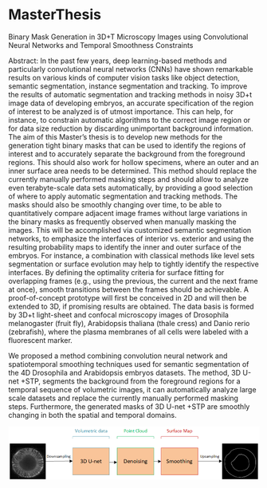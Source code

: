 # MasterThesis
Binary Mask Generation in 3D+T Microscopy Images using Convolutional Neural Networks and Temporal Smoothness Constraints

Abstract:
In the past few years, deep learning-based methods and particularly convolutional neural networks (CNNs) have shown remarkable results on various kinds of computer vision tasks like object detection, semantic segmentation, instance segmentation and tracking. To improve the results of automatic segmentation and tracking methods in noisy 3D+t image data of developing embryos, an accurate specification of the region of interest to be analyzed is of utmost importance. This can help, for instance, to constrain automatic algorithms to the correct image region or for data size reduction by discarding unimportant background information. The aim of this Master’s thesis is to develop new methods for the generation tight binary masks that can be used to identify the regions of interest and to accurately separate the background from the foreground regions. This should also work for hollow specimens, where an outer and an inner surface area needs to be determined. This method should replace the currently manually performed masking steps and should allow to analyze even terabyte-scale data sets automatically, by providing a good selection of where to apply automatic segmentation and tracking methods. The masks should also be smoothly changing over time, to be able to quantitatively compare adjacent image frames without large variations in the binary masks as frequently observed when manually masking the images. This will be accomplished via customized semantic segmentation networks, to emphasize the interfaces of interior vs. exterior and using the resulting probability maps to identify the inner and outer surface of the embryos. For instance, a combination with classical methods like level sets segmentation or surface evolution may help to tightly identify the respective interfaces. By defining the optimality criteria for surface fitting for overlapping frames (e.g., using the previous, the current and the next frame at once), smooth transitions between the frames should be achievable. A proof-of-concept prototype will first be conceived in 2D and will then be extended to 3D, if promising results are obtained. The data basis is formed by 3D+t light-sheet and confocal microscopy images of Drosophila melanogaster (fruit fly), Arabidopsis thaliana (thale cress) and Danio rerio (zebrafish), where the plasma membranes of all cells were labeled with a fluorescent marker.

We proposed a method combining convolution neural network and spatiotemporal smoothing techniques used for semantic segmentation of the 4D Drosophila and Arabidopsis embryos datasets. The method, 3D U-net +STP, segments the background from the foreground regions for a temporal sequence of volumetric images, it can automatically analyze large scale datasets and replace the currently manually performed masking steps. Furthermore, the generated masks of 3D U-net +STP are smoothly changing in both the spatial and temporal domains.

![3D U-net + STP (spatiotemporal postprocessing)](https://github.com/yingc123/MasterThesis/blob/master/3dunet_smoothing.png)
